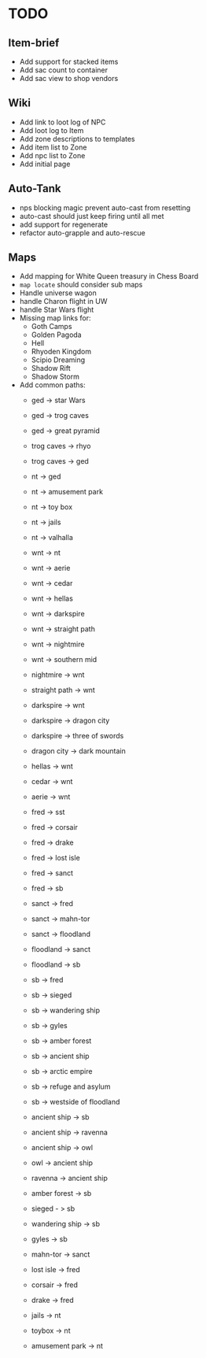 # TODO

## Item-brief
- Add support for stacked items
- Add sac count to container
- Add sac view to shop vendors

## Wiki
- Add link to loot log of NPC
- Add loot log to Item
- Add zone descriptions to templates
- Add item list to Zone
- Add npc list to Zone
- Add initial page

## Auto-Tank
 - nps blocking magic prevent auto-cast from resetting
 - auto-cast should just keep firing until all met
 - add support for regenerate
 - refactor auto-grapple and auto-rescue

## Maps
 - Add mapping for White Queen treasury in Chess Board
 - `map locate` should consider sub maps
 - Handle universe wagon
 - handle Charon flight in UW
 - handle Star Wars flight
 - Missing map links for:
   - Goth Camps
   - Golden Pagoda
   - Hell
   - Rhyoden Kingdom
   - Scipio Dreaming
   - Shadow Rift
   - Shadow Storm
- Add common paths:
   - ged -> star Wars
   - ged -> trog caves
   - ged -> great pyramid

   - trog caves -> rhyo
   - trog caves -> ged

   - nt -> ged
   - nt -> amusement park
   - nt -> toy box
   - nt -> jails
   - nt -> valhalla

   - wnt -> nt
   - wnt -> aerie
   - wnt -> cedar
   - wnt -> hellas
   - wnt -> darkspire
   - wnt -> straight path
   - wnt -> nightmire
   - wnt -> southern mid

   - nightmire -> wnt

   - straight path -> wnt

   - darkspire -> wnt
   - darkspire -> dragon city
   - darkspire -> three of swords

   - dragon city -> dark mountain

   - hellas -> wnt

   - cedar -> wnt

   - aerie -> wnt

   - fred -> sst
   - fred -> corsair
   - fred -> drake
   - fred -> lost isle
   - fred -> sanct
   - fred -> sb

   - sanct -> fred
   - sanct -> mahn-tor
   - sanct -> floodland

   - floodland -> sanct
   - floodland -> sb

   - sb -> fred
   - sb -> sieged
   - sb -> wandering ship
   - sb -> gyles
   - sb -> amber forest
   - sb -> ancient ship
   - sb -> arctic empire
   - sb -> refuge and asylum
   - sb -> westside of floodland

   - ancient ship -> sb
   - ancient ship -> ravenna
   - ancient ship -> owl

   - owl -> ancient ship

   - ravenna -> ancient ship

   - amber forest -> sb

   - sieged - > sb

   - wandering ship -> sb

   - gyles -> sb

   - mahn-tor -> sanct

   - lost isle -> fred

   - corsair -> fred

   - drake -> fred

   - jails -> nt

   - toybox -> nt

   - amusement park -> nt

